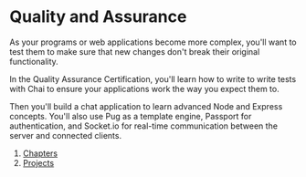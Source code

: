 # Quality and Assurance

As your programs or web applications become more complex, you'll want to test them to make sure that new changes don't break their original functionality.

In the Quality Assurance Certification, you'll learn how to write to write tests with Chai to ensure your applications work the way you expect them to.

Then you'll build a chat application to learn advanced Node and Express concepts. You'll also use Pug as a template engine, Passport for authentication, and Socket.io for real-time communication between the server and connected clients.

1. [Chapters](https://github.com/HOuadhour/FCC-Projects/tree/main/Quality%20Assurance%20Projects/Challenges)
2. [Projects](https://github.com/HOuadhour/FCC-Projects/tree/main/Quality%20Assurance%20Projects/Projects)
